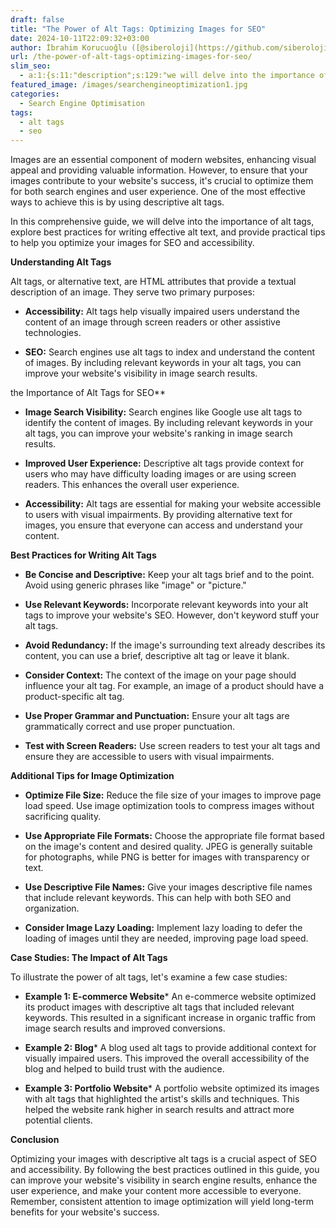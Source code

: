 ```yaml
---
draft: false
title: "The Power of Alt Tags: Optimizing Images for SEO"
date: 2024-10-11T22:09:32+03:00
author: İbrahim Korucuoğlu ([@siberoloji](https://github.com/siberoloji))
url: /the-power-of-alt-tags-optimizing-images-for-seo/
slim_seo:
  - a:1:{s:11:"description";s:129:"we will delve into the importance of alt tags, provide practical tips to help you optimize your images for SEO and accessibility.";}
featured_image: /images/searchengineoptimization1.jpg
categories:
  - Search Engine Optimisation
tags:
  - alt tags
  - seo
---
```



Images are an essential component of modern websites, enhancing visual appeal and providing valuable information. However, to ensure that your images contribute to your website's success, it's crucial to optimize them for both search engines and user experience. One of the most effective ways to achieve this is by using descriptive alt tags.



In this comprehensive guide, we will delve into the importance of alt tags, explore best practices for writing effective alt text, and provide practical tips to help you optimize your images for SEO and accessibility.



**Understanding Alt Tags**



Alt tags, or alternative text, are HTML attributes that provide a textual description of an image. They serve two primary purposes:


* **Accessibility:** Alt tags help visually impaired users understand the content of an image through screen readers or other assistive technologies.

* **SEO:** Search engines use alt tags to index and understand the content of images. By including relevant keywords in your alt tags, you can improve your website's visibility in image search results.




the Importance of Alt Tags for SEO**


* **Image Search Visibility:** Search engines like Google use alt tags to identify the content of images. By including relevant keywords in your alt tags, you can improve your website's ranking in image search results.

* **Improved User Experience:** Descriptive alt tags provide context for users who may have difficulty loading images or are using screen readers. This enhances the overall user experience.

* **Accessibility:** Alt tags are essential for making your website accessible to users with visual impairments. By providing alternative text for images, you ensure that everyone can access and understand your content.




**Best Practices for Writing Alt Tags**


* **Be Concise and Descriptive:** Keep your alt tags brief and to the point. Avoid using generic phrases like "image" or "picture."

* **Use Relevant Keywords:** Incorporate relevant keywords into your alt tags to improve your website's SEO. However, don't keyword stuff your alt tags.

* **Avoid Redundancy:** If the image's surrounding text already describes its content, you can use a brief, descriptive alt tag or leave it blank.

* **Consider Context:** The context of the image on your page should influence your alt tag. For example, an image of a product should have a product-specific alt tag.

* **Use Proper Grammar and Punctuation:** Ensure your alt tags are grammatically correct and use proper punctuation.

* **Test with Screen Readers:** Use screen readers to test your alt tags and ensure they are accessible to users with visual impairments.




**Additional Tips for Image Optimization**


* **Optimize File Size:** Reduce the file size of your images to improve page load speed. Use image optimization tools to compress images without sacrificing quality.

* **Use Appropriate File Formats:** Choose the appropriate file format based on the image's content and desired quality. JPEG is generally suitable for photographs, while PNG is better for images with transparency or text.

* **Use Descriptive File Names:** Give your images descriptive file names that include relevant keywords. This can help with both SEO and organization.

* **Consider Image Lazy Loading:** Implement lazy loading to defer the loading of images until they are needed, improving page load speed.




**Case Studies: The Impact of Alt Tags**



To illustrate the power of alt tags, let's examine a few case studies:


* **Example 1: E-commerce Website*** An e-commerce website optimized its product images with descriptive alt tags that included relevant keywords. This resulted in a significant increase in organic traffic from image search results and improved conversions.



* **Example 2: Blog*** A blog used alt tags to provide additional context for visually impaired users. This improved the overall accessibility of the blog and helped to build trust with the audience.



* **Example 3: Portfolio Website*** A portfolio website optimized its images with alt tags that highlighted the artist's skills and techniques. This helped the website rank higher in search results and attract more potential clients.

**Conclusion**



Optimizing your images with descriptive alt tags is a crucial aspect of SEO and accessibility. By following the best practices outlined in this guide, you can improve your website's visibility in search engine results, enhance the user experience, and make your content more accessible to everyone. Remember, consistent attention to image optimization will yield long-term benefits for your website's success.
